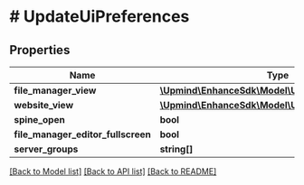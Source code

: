 # # UpdateUiPreferences

## Properties

Name | Type | Description | Notes
------------ | ------------- | ------------- | -------------
**file_manager_view** | [**\Upmind\EnhanceSdk\Model\UiPreferencesViewKind**](UiPreferencesViewKind.md) |  | [optional]
**website_view** | [**\Upmind\EnhanceSdk\Model\UiPreferencesViewKind**](UiPreferencesViewKind.md) |  | [optional]
**spine_open** | **bool** |  | [optional]
**file_manager_editor_fullscreen** | **bool** |  | [optional]
**server_groups** | **string[]** |  | [optional]

[[Back to Model list]](../../README.md#models) [[Back to API list]](../../README.md#endpoints) [[Back to README]](../../README.md)
